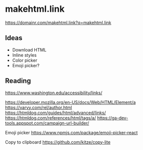# makehtml.link

https://domainr.com/makehtml.link?q=makehtml.link

## Ideas

+ Download HTML
+ Inline styles
+ Color picker
+ Emoji picker?



## Reading
https://www.washington.edu/accessibility/links/


https://developer.mozilla.org/en-US/docs/Web/HTML/Element/a
https://varvy.com/rel/author.html
https://htmldog.com/guides/html/advanced/links/
https://htmldog.com/references/html/tags/a/
https://ga-dev-tools.appspot.com/campaign-url-builder/

Emoji picker
https://www.npmjs.com/package/emoji-picker-react

Copy to clipboard
https://github.com/kitze/copy-lite
